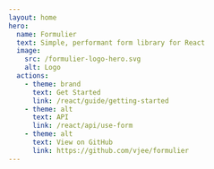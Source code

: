 ```yaml
---
layout: home
hero:
  name: Formulier
  text: Simple, performant form library for React
  image:
    src: /formulier-logo-hero.svg
    alt: Logo
  actions:
    - theme: brand
      text: Get Started
      link: /react/guide/getting-started
    - theme: alt
      text: API
      link: /react/api/use-form
    - theme: alt
      text: View on GitHub
      link: https://github.com/vjee/formulier
---
```

